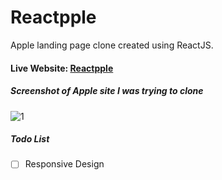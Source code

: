 # Reactpple

Apple landing page clone created using ReactJS.

#### Live Website: [Reactpple](https://reactpple.netlify.com/)

##### Screenshot of Apple site I was trying to clone

![1](https://i.imgur.com/AQMbl2L.png)

##### Todo List

- [ ] Responsive Design
